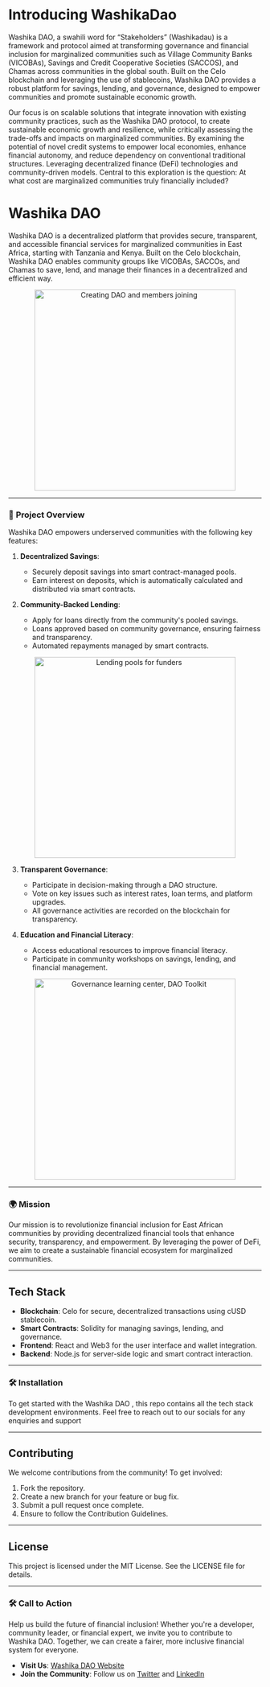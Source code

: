# Introducing WashikaDao

Washika DAO, a swahili word for “Stakeholders” (Washikadau) is a framework and protocol aimed at transforming governance and financial inclusion for marginalized communities such as Village Community Banks (VICOBAs), Savings and Credit Cooperative Societies (SACCOS), and Chamas across communities in the global south. Built on the Celo blockchain and leveraging the use of stablecoins, Washika DAO provides a robust platform for savings, lending, and governance, designed to empower communities and promote sustainable economic growth.


Our focus is on scalable solutions that integrate innovation with existing community practices, such as the Washika DAO protocol, to create sustainable economic growth and resilience, while critically assessing the trade-offs and impacts on marginalized communities. By examining the potential of novel credit systems to empower local economies, enhance financial autonomy, and reduce dependency on conventional traditional structures.
Leveraging decentralized finance (DeFi) technologies and community-driven models. Central to this exploration is the question: At what cost are marginalized communities truly financially included?

# Washika DAO

Washika DAO is a decentralized platform that provides secure, transparent, and accessible financial services for marginalized communities in East Africa, starting with Tanzania and Kenya. Built on the Celo blockchain, Washika DAO enables community groups like VICOBAs, SACCOs, and Chamas to save, lend, and manage their finances in a decentralized and efficient way.

<p align="center">
  <img src="https://github.com/chatafisha/Chatafisha/blob/main/images/create.jpeg" width="400" title="Creating DAO and members joining">
</p>

---

### 🚀 **Project Overview**

Washika DAO empowers underserved communities with the following key features:

1. **Decentralized Savings**:
   - Securely deposit savings into smart contract-managed pools.
   - Earn interest on deposits, which is automatically calculated and distributed via smart contracts.

2. **Community-Backed Lending**:
   - Apply for loans directly from the community's pooled savings.
   - Loans approved based on community governance, ensuring fairness and transparency.
   - Automated repayments managed by smart contracts.

<p align="center">
  <img src="https://github.com/chatafisha/Chatafisha/blob/main/images/lending.jpeg" width="400" title="Lending pools for funders">
</p>

3. **Transparent Governance**:
   - Participate in decision-making through a DAO structure.
   - Vote on key issues such as interest rates, loan terms, and platform upgrades.
   - All governance activities are recorded on the blockchain for transparency.

4. **Education and Financial Literacy**:
   - Access educational resources to improve financial literacy.
   - Participate in community workshops on savings, lending, and financial management.

<p align="center">
  <img src="https://github.com/chatafisha/Chatafisha/blob/main/images/governance.jpeg" width="400" title="Governance learning center, DAO Toolkit">
</p>

---

### 🌍 **Mission**

Our mission is to revolutionize financial inclusion for East African communities by providing decentralized financial tools that enhance security, transparency, and empowerment. By leveraging the power of DeFi, we aim to create a sustainable financial ecosystem for marginalized communities.

---

## **Tech Stack**
- **Blockchain**: Celo for secure, decentralized transactions using cUSD stablecoin.
- **Smart Contracts**: Solidity for managing savings, lending, and governance.
- **Frontend**: React and Web3 for the user interface and wallet integration.
- **Backend**: Node.js for server-side logic and smart contract interaction.

---

### 🛠️ **Installation**
To get started with the Washika DAO , this repo contains all the tech stack development environments. Feel free to reach out to our socials for any enquiries and support

---

## **Contributing**

We welcome contributions from the community! To get involved:
1. Fork the repository.
2. Create a new branch for your feature or bug fix.
3. Submit a pull request once complete.
4. Ensure to follow the Contribution Guidelines.

---

## **License**

This project is licensed under the MIT License. See the LICENSE file for details.

---

### 🛠️ **Call to Action**

Help us build the future of financial inclusion! Whether you're a developer, community leader, or financial expert, we invite you to contribute to Washika DAO. Together, we can create a fairer, more inclusive financial system for everyone.

- **Visit Us**: [Washika DAO Website](https://quick-match-late.on-fleek.app)
- **Join the Community**: Follow us on [Twitter](#) and [LinkedIn](#)
  


